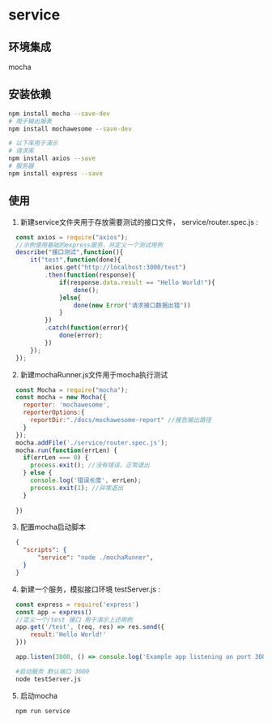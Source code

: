 # service

## 环境集成
mocha

## 安装依赖
```bash
npm install mocha --save-dev
# 用于输出报表
npm install mochawesome --save-dev

# 以下库用于演示
# 请求库
npm install axios --save
# 服务器
npm install express --save

```

## 使用

1. 新建service文件夹用于存放需要测试的接口文件， service/router.spec.js :
```js
  const axios = require("axios");
  //示例使用基础的express服务，并定义一个测试用例
  describe("接口测试",function(){
      it("test",function(done){
          axios.get("http://localhost:3000/test")
          .then(function(response){
              if(response.data.result == "Hello World!"){
                  done();
              }else{
                  done(new Error("请求接口数据出错"))
              }
          })
          .catch(function(error){
              done(error);
          })
      });
  });

```
2. 新建mochaRunner.js文件用于mocha执行测试
```js
  const Mocha = require("mocha");
  const mocha = new Mocha({
    reporter: 'mochawesome',
    reporterOptions:{
      reportDir:"./docs/mochawesome-report" //报告输出路径
    }
  });
  mocha.addFile('./service/router.spec.js');
  mocha.run(function(errLen) {
    if(errLen === 0) {
      process.exit(); //没有错误，正常退出
    } else {
      console.log('错误长度', errLen);
      process.exit(1); //异常退出
    }
    
  })
```
3. 配置mocha启动脚本

```json
  {
    "scripts": {
        "service": "node ./mochaRunner",
    }
  }
```

4. 新建一个服务，模拟接口环境 testServer.js :
```js
  const express = require('express')
  const app = express()
  //定义一个/test 接口 用于演示上述用例
  app.get('/test', (req, res) => res.send({
      result:'Hello World!'
  }))

  app.listen(3000, () => console.log('Example app listening on port 3000!'))
```
```bash
  #启动服务 默认端口 3000
  node testServer.js
```
5. 启动mocha
```bash
  npm run service
```

